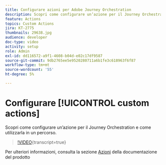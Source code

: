 ```yaml
---
title: Configurare azioni per Adobe Journey Orchestration
description: Scopri come configurare un’azione per il Journey Orchestration e come utilizzarla in un percorso.
feature: Actions
topics: Custom Actions
jira: KT-2775
thumbnails: 29638.jpg
audience: developer
doc-type: video
activity: setup
role: Admin
exl-id: dd116572-a9f1-4608-b04d-e02c17df9587
source-git-commit: 9db2765ee5e9520280711a6b1fe3c618963f6f87
workflow-type: tm+mt
source-wordcount: '55'
ht-degree: 5%

---
```


# Configurare [!UICONTROL custom actions]

Scopri come configurare un’azione per il Journey Orchestration e come utilizzarla in un percorso.

>[!VIDEO](https://video.tv.adobe.com/v/29638?learn=on){transcript=true}

Per ulteriori informazioni, consulta la sezione [Azioni](https://experienceleague.adobe.com/docs/journeys/using/action-journeys/action.html?lang=en) della documentazione del prodotto
